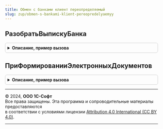 ```yaml
---
title: Обмен с банками клиент переопределяемый
slug: zup/obmen-s-bankami-klient-pereopredelyaemyy
---
```



## РазобратьВыпискуБанка
<details style="margin: 1em 0; padding: 0.5em; border: 1px solid #ccc; border-radius: 6px;">

<summary style="font-weight: bold; cursor: pointer;">Описание, пример вызова</summary>

```bsl

// Открывает форму разбора банковской выписки.
//
// Параметры:
//   СообщениеОбмена - ДокументСсылка.СообщениеОбменСБанками - сообщение с выпиской банка.
//
Процедура РазобратьВыпискуБанка(СообщениеОбмена) Экспорт
```

Пример вызова
```bsl
ОбменСБанкамиКлиентПереопределяемый.РазобратьВыпискуБанка(СообщениеОбмена) 
```
</details>

## ПриФормированииЭлектронныхДокументов
<details style="margin: 1em 0; padding: 0.5em; border: 1px solid #ccc; border-radius: 6px;">

<summary style="font-weight: bold; cursor: pointer;">Описание, пример вызова</summary>

```bsl

// Событие возникает при формировании электронных документов.
// Если для какого-либо объекта невозможно формирование электронного документа,
// тогда нужно присвоить СтандартнаяОбработка = Ложь.
// (например, в ЗУП есть документ ВедомостьНаВыплатуЗарплатыВБанк,
// который может быть отправлен в банк только для вида "ПоЗарплатномуПроекту")
//   Затем можно реализовать следующие сценарии обработки данной ситуации
//    1. Вывести сообщение
//    2. Вывести подробную инструкцию в отдельном окне, в котором описан порядок обработки таких документов.
//    3. Запустить помощник, который позволит создать "правильные" документы для отправки в банк.
//   Итоговый массив (сокращенный и дополненный) вернуть через ОбработчикОповещения.
//
// Параметры:
//  ОбработчикОповещения - ОписаниеОповещения - Обработчик, который нужно вызвать, если СтандартнаяОбработка = Ложь;
//     * Результат - Массив - массив ссылок на объекты, для которых возможно формирование электронных документов.
//                            Может быть дополнен новыми документами.
//  МассивДокументов - Массив - Массив ссылок на документы, для которых пользователь собирается сформировать
//                              электронные документы для отправки в банк.
//  ПараметрыВыполненияКоманды - см. ПодключаемыеКомандыКлиент.ПараметрыВыполненияКоманды
//  СтандартнаяОбработка - Булево - необходимо присвоить Ложь, если в МассивДокументов есть документы,
//                                  для которых не формируются электронные документы.
//
//@skip-warning пустой метод
Процедура ПриФормированииЭлектронныхДокументов( Экспорт
```

Пример вызова
```bsl
ОбменСБанкамиКлиентПереопределяемый.ПриФормированииЭлектронныхДокументов();
```
</details>

---

© 2024, **ООО 1С-Софт**  
Все права защищены. Эта программа и сопроводительные материалы предоставляются  
в соответствии с условиями лицензии [Attribution 4.0 International (CC BY 4.0)](https://creativecommons.org/licenses/by/4.0/legalcode).

---
